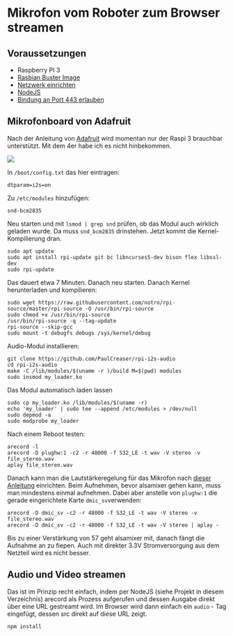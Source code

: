 # Mikrofon vom Roboter zum Browser streamen

## Voraussetzungen

* Raspberry PI 3
* [Rasbian Buster Image](../../docs/README.md#Rasbian-installieren)
* [Netzwerk einrichten](../../docs/README.md#Netzwerk-einrichten)
* [NodeJS](../../docs/README.md#NodeJS-installieren)
* [Bindung an Port 443 erlauben](../../docs/README.md#Bindung-an-Port-443-erlauben)

## Mikrofonboard von Adafruit

Nach der Anleitung von [Adafruit](https://learn.adafruit.com/adafruit-i2s-mems-microphone-breakout/raspberry-pi-wiring-and-test) wird momentan nur der Raspi 3 brauchbar unterstützt. Mit dem 4er habe ich es nicht hinbekommen.

![](https://cdn-learn.adafruit.com/guides/cropped_images/000/001/592/medium640/pintou.jpg?1520544902)

In `/boot/config.txt` das hier eintragen:
```
dtparam=i2s=on
```

Zu `/etc/modules` hinzufügen:

```
snd-bcm2835
```

Neu starten und mit `lsmod | grep snd` prüfen, ob das Modul auch wirklich geladen wurde. Da muss `snd_bcm2835` drinstehen. Jetzt kommt die Kernel-Kompilierung dran.

```
sudo apt update
sudo apt install rpi-update git bc libncurses5-dev bison flex libssl-dev
sudo rpi-update
```

Das dauert etwa 7 Minuten. Danach neu starten. Danach Kernel herunterladen und kompilieren:

```
sudo wget https://raw.githubusercontent.com/notro/rpi-source/master/rpi-source -O /usr/bin/rpi-source
sudo chmod +x /usr/bin/rpi-source
/usr/bin/rpi-source -q --tag-update
rpi-source --skip-gcc
sudo mount -t debugfs debugs /sys/kernel/debug
```

Audio-Modul installieren:

```
git clone https://github.com/PaulCreaser/rpi-i2s-audio
cd rpi-i2s-audio
make -C /lib/modules/$(uname -r )/build M=$(pwd) modules
sudo insmod my_loader.ko
```

Das Modul automatisch laden lassen

```
sudo cp my_loader.ko /lib/modules/$(uname -r)
echo 'my_loader' | sudo tee --append /etc/modules > /dev/null
sudo depmod -a
sudo modprobe my_loader
```

Nach einem Reboot testen:

```
arecord -l
arecord -D plughw:1 -c2 -r 48000 -f S32_LE -t wav -V stereo -v file_stereo.wav 
aplay file_stereo.wav
```

Danach kann man die Lautstärkeregelung für das Mikrofon nach [dieser Anleitung](https://learn.adafruit.com/adafruit-i2s-mems-microphone-breakout/raspberry-pi-wiring-and-test#adding-volume-control-5-67) 
einrichten. Beim Aufnehmen, bevor alsamixer gehen kann, muss man mindestens einmal aufnehmen. Dabei aber anstelle von `plughw:1` die gerade eingerichtete Karte `dmic_sv`verwenden:

```
arecord -D dmic_sv -c2 -r 48000 -f S32_LE -t wav -V stereo -v file_stereo.wav
arecord -D dmic_sv -c2 -r 48000 -f S32_LE -t wav -V stereo | aplay -
```

Bis zu einer Verstärkung von 57 geht alsamixer mit, danach fängt die Aufnahme an zu fiepen. Auch mit direkter 3.3V Stromversorgung aus dem Netzteil wird es nicht besser.

## Audio und Video streamen

Das ist im Prinzip recht einfach, indem per NodeJS (siehe Projekt in diesem Verzeichnis)
arecord als Prozess aufgerufen und dessen Ausgabe direkt über eine URL gestreamt wird.
Im Browser wird dann einfach ein `audio` - Tag eingefügt, dessen src direkt auf diese URL zeigt.

```
npm install

